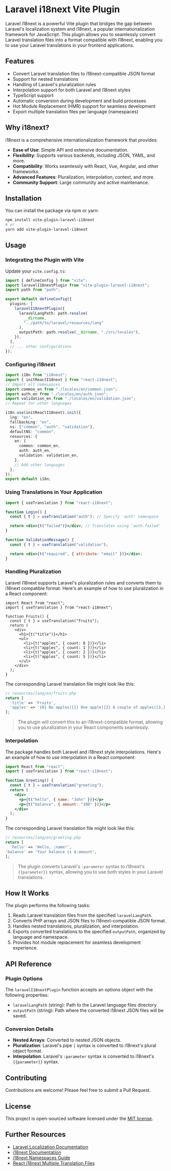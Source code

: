 # Laravel i18next Vite Plugin

Laravel i18next is a powerful Vite plugin that bridges the gap between Laravel's localization system and i18next, a popular internationalization framework for JavaScript. This plugin allows you to seamlessly convert Laravel translation files into a format compatible with i18next, enabling you to use your Laravel translations in your frontend applications.

## Features

- Convert Laravel translation files to i18next-compatible JSON format
- Support for nested translations
- Handling of Laravel's pluralization rules
- Interpolation support for both Laravel and i18next styles
- TypeScript support
- Automatic conversion during development and build processes
- Hot Module Replacement (HMR) support for seamless development
- Export multiple translation files per language (namespaces)

## Why i18next?

i18next is a comprehensive internationalization framework that provides:

- **Ease of Use**: Simple API and extensive documentation.
- **Flexibility**: Supports various backends, including JSON, YAML, and more.
- **Compatibility**: Works seamlessly with React, Vue, Angular, and other frameworks.
- **Advanced Features**: Pluralization, interpolation, context, and more.
- **Community Support**: Large community and active maintenance.

## Installation

You can install the package via npm or yarn:

```bash
npm install vite-plugin-laravel-i18next
# or
yarn add vite-plugin-laravel-i18next
```

## Usage

### Integrating the Plugin with Vite

Update your `vite.config.ts`:

```typescript
import { defineConfig } from "vite";
import laravelI18nextPlugin from "vite-plugin-laravel-i18next";
import path from "path";

export default defineConfig({
  plugins: [
    laravelI18nextPlugin({
      laravelLangPath: path.resolve(
        __dirname,
        "../path/to/laravel/resources/lang"
      ),
      outputPath: path.resolve(__dirname, "./src/locales"),
    }),
  ],
  // ... other configurations
});
```

### Configuring i18next

```typescript
import i18n from "i18next";
import { initReactI18next } from "react-i18next";
// Import all namespaces
import common_en from "./locales/en/common.json";
import auth_en from "./locales/en/auth.json";
import validation_en from "./locales/en/validation.json";
// Repeat for other languages

i18n.use(initReactI18next).init({
  lng: "en",
  fallbackLng: "en",
  ns: ["common", "auth", "validation"],
  defaultNS: "common",
  resources: {
    en: {
      common: common_en,
      auth: auth_en,
      validation: validation_en,
    },
    // Add other languages
  },
});
export default i18n;
```

### Using Translations in Your Application

```jsx
import { useTranslation } from "react-i18next";

function Login() {
  const { t } = useTranslation("auth"); // Specify 'auth' namespace

  return <div>{t("failed")}</div>; // Translates using 'auth.failed'
}

function ValidationMessage() {
  const { t } = useTranslation("validation");

  return <div>{t("required", { attribute: "email" })}</div>;
}
```

### Handling Pluralization

Laravel i18next supports Laravel's pluralization rules and converts them to i18next compatible format. Here's an example of how to use pluralization in a React component:

```tsx
import React from "react";
import { useTranslation } from "react-i18next";

function Fruits() {
  const { t } = useTranslation("fruits");
  return (
    <div>
      <h1>{t("title")}</h1>
      <ul>
        <li>{t("apples", { count: 0 })}</li>
        <li>{t("apples", { count: 1 })}</li>
        <li>{t("apples", { count: 2 })}</li>
        <li>{t("apples", { count: 5 })}</li>
      </ul>
    </div>
  );
}
```

The corresponding Laravel translation file might look like this:

```php
// resources/lang/en/fruits.php
return [
  'title' => 'Fruits',
  'apples' => '{0} No apples|{1} One apple|{2} A couple of apples|[3,] Many apples',
];
```

> The plugin will convert this to an i18next-compatible format, allowing you to use pluralization in your React components seamlessly.

### Interpolation

The package handles both Laravel and i18next style interpolations. Here's an example of how to use interpolation in a React component:

```jsx
import React from "react";
import { useTranslation } from "react-i18next";

function Greeting() {
  const { t } = useTranslation("greeting");
  return (
    <div>
      <p>{t("hello", { name: "John" })}</p>
      <p>{t("balance", { amount: "100" })}</p>
    </div>
  );
}
```

The corresponding Laravel translation file might look like this:

```php
// resources/lang/en/greeting.php
return [
  'hello' => 'Hello, :name!',
'balance' => 'Your balance is $:amount',
];
```

> The plugin converts Laravel's `:parameter` syntax to i18next's `{{parameter}}` syntax, allowing you to use both styles in your Laravel translations.

## How It Works

The plugin performs the following tasks:

1. Reads Laravel translation files from the specified `laravelLangPath`.
2. Converts PHP arrays and JSON files to i18next-compatible JSON format.
3. Handles nested translations, pluralization, and interpolation.
4. Exports converted translations to the specified `outputPath`, organized by language and namespace.
5. Provides hot module replacement for seamless development experience.

## API Reference

### Plugin Options

The `laravelI18nextPlugin` function accepts an options object with the following properties:

- `laravelLangPath` (string): Path to the Laravel language files directory.
- `outputPath` (string): Path where the converted i18next JSON files will be saved.

### Conversion Details

- **Nested Arrays**: Converted to nested JSON objects.
- **Pluralization**: Laravel's pipe `|` syntax is converted to i18next's plural object format.
- **Interpolation**: Laravel's `:parameter` syntax is converted to i18next's `{{parameter}}` syntax.

## Contributing

Contributions are welcome! Please feel free to submit a Pull Request.

## License

This project is open-sourced software licensed under the [MIT license](https://opensource.org/licenses/MIT).

## Further Resources

- [Laravel Localization Documentation](https://laravel.com/docs/localization)
- [i18next Documentation](https://www.i18next.com/)
- [i18next Namespaces Guide](https://www.i18next.com/principles/namespaces)
- [React i18next Multiple Translation Files](https://react.i18next.com/guides/multiple-translation-files)
